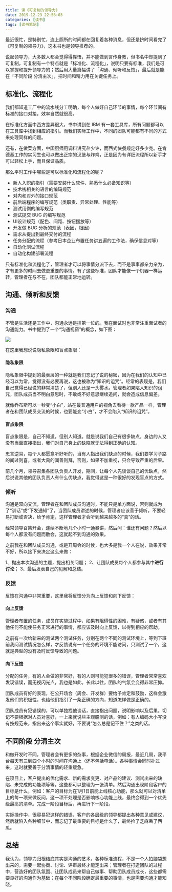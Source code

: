 ```yaml
---
title: 读《可复制的领导力》
date: 2019-12-23 22:56:03
categories: [读书]
tags: [读书笔记]
---
```


最近很忙，是特别忙，连上厕所的时间都在回复着各种消息，但还是挤时间看完了《可复制的领导力》，这本书也是领导推荐的。

<!--more-->

说起领导力，大多数人都会觉得得靠悟，并不能做到言传身教，但书名中却提到了可复制，可复制有一个特点就是「标准化、流程化」，说明只要有标准，我们是可以掌握和提升领导力的；然后用大量篇幅讲了「沟通、倾听和反馈」，最后就是能在「不同阶段 分清主次」，把时间和精力用在关键任务上。

## 标准化、流程化

我们都知道工厂中的流水线分工明确，每个人做好自己环节的事情，每个环节间有标准的接口对接，效率自然就很高。

在标准化方面中西方差异很大，书中讲到在 IBM 有一套工具库，所有问题都可以在工具库中找到相应的指引。而我们实际工作中，不同的团队可能都有不同的方式来处理同样的问题。

还有，在做菜方面，中国厨师用调料讲究盐少许，而西式快餐规定好多少克。在肯德基工作的实习生也可以做出正宗的汉堡与炸鸡，正是因为有详细流程所以新手才可以轻松上手，而且保证品质。

那么平时工作中哪些是可以标准化和流程化的呢？

* 新人入职的指引（需要安装什么软件、熟悉什么必备知识等）
* 技术栈相关的语言的编码规范
* 对内和对外的接口规范
* 前后端程序的编写规范（类职责、异常处理、性能等）
* 测试用例的编写规范
* 测试提交 BUG 的编写规范
* UI设计规范（配色、间距、按钮摆放等）
* 开发做 BUG 分析的规范（表因，根因）
* 需求从提出到最终交付的流程
* 任务分配的流程（参考日本企业布置任务讲五遍的工作法，确保信息对等）
* 自动化测试流程
* 自动化构建部署流程

只有标准化和流程化了，管理者才可以将事情分派下去，而不是事事都亲力亲为，才有更多的时间去做更重要的事情。有了这些标准，团队才能像一个机器一样运转，管理者在与不在，团队都能正常地运转。

## 沟通、倾听和反馈

### 沟通

不管是生活还是工作中，沟通永远是排第一位的。我在面试时也非常注重面试者的沟通能力。书中提到了一个“沟通视窗”的概念，如下图：

![](https://cdn.jsdelivr.net/gh/oec2003/hblog-images/img/202201280645033.jpg)

在这里我想说说隐私象限和盲点象限：

#### 隐私象限

隐私象限中提到的最表层的一种就是我们忘记了说的秘密，因为在我们的认知中已经习以为常，觉得没有必要再说，这也被称为“知识的诅咒”。经常的表现是，我们自己觉得已经说的非常清楚了，但别人还是一头雾水。管理者如果陷入知识的诅咒，团队成员当不明白意思时，不敢或不好意思继续追问，就会造成信息偏差。

就像乔布斯可以一秒变“小白”，站在最普通用户的视角去看待一款产品一样，管理者在和团队成员交流的时候，也要能变“小白”，才不会陷入“知识的诅咒”。

#### 盲点象限

盲点象限是，自己不知道，但别人知道。就是说我们自己有很多缺点，身边的人又没有当面直接指出，我们对自己身上的缺陷就无法得到正确的认知。

忠言逆耳，每个人都愿意听好听的，当有人指出我们缺点的时候，我们要学习子路的闻过则喜，或者大禹的闻善则拜，否则，如果不加重视，只会导致严重的后果。

前几个月，领导召集各团队负责人开发，期间，让每个人先谈谈自己的优缺点，然后说说其他的团队负责人有什么优缺点，我觉得这是一种很好的发现盲点的方式。

### 倾听

沟通是双向交流，管理者在和团队成员沟通时，不能只是单方面说，否则就成为了“训话”或“下发通知”了，当团队成员讲述的时候，管理者应该善于倾听，不要轻易打断或否决，给予肯定，这样管理者才会听到越来越多的“真”的话。

经常领导召集开会，连续不断地几个小时一通暴讲，然后问：谁还有问题？然后以每个人都没有问题而散会，这就起不到沟通的效果。

之前我在和团队成员沟通，或是开周会的时候，也大多是我一个人在说，效果非常不好，所以接下来决定这么来做：

1、抛出本次沟通的主题，提出相关问题；
2、让团队成员每个人都参与其中**进行讨论**；
3、最后发表自己的见解和总结。

### 反馈

反馈在沟通中非常重要，这里我将反馈分为向上反馈和向下反馈：

#### 向上反馈

管理者布置的任务，成员在实施过程中，如果有阻碍性的困难，有疑惑，或者有其他任何不能使任务正常进行的事情，都应该及时向上反馈，以得到相应的帮助。

之前有一次给新来的测试两个测试任务，分别在两个不同的测试环境上，等到下班前我问测试情况怎么样，才反馈说有一个任务的环境不能访问，只测试了一个，这就是典型的没有及时反馈导致的问题。

#### 向下反馈

分配的任务，有的人会做的非常好，有的人则可能犯很多的错误，管理者常常喜欢发现错误，而无视闪光点，我也是如此。长此以往，团队的气氛会变得非常压抑。

团队成员有好的表现，在公开场合（周会、开发群）要给予肯定和鼓励，这样会激发他们的积极性，也给他们指引了一条正确的方向，知道怎样做是正确的。

团队成员有犯错误的，可以单独找他谈话，直接指出问题，说明影响以及后果。切记不要根据对人员对喜好，一上来就说些主观臆测的话，例如：有人编码大小写没有按规范来，指出来这个事实就好，不要说“怎么总是记不住？”之类的话。

## 不同阶段 分清主次

和做开发时不同，管理者会有更多的杂事，根据企业微信的周报，最近几周，我平台每天有三到四个小时的时间在沟通上（还不包括电话）。各种事情会同时扑过来，这时就要善于分清事情的轻重缓急。

在项目上，客户提出的优化需求、新的需求变更、对产品的建议、测试出来的缺陷、未完成的功能项等等，这些都可以整理为一张清单。然后沟通出现阶段客户的目标是什么，例如：客户的目标为在1月1日前能上线核心功能，那么就可以对清单上的每一项来做反问，这一项不处理是否影响核心功能上线，最终会得到一个优先级最高的清单。完成一阶段目标后，再进行下一阶段。

实际操作中，很容易犯这样的错误，客户的各层级的领导都提出各种意见或建议，然后就陷入各种细节中，而忘记了最重要的目标是什么了，最终捡了芝麻丢了西瓜。

## 总结

我认为，领导力归根结底其实是沟通的艺术，各种标准流程，不是一个人拍脑袋想出来的，需要一起协商、讨论、评审最终才能定出来；管理者在打造团队的过程中，营造好的团队氛围、让团队成员来帮自己做事、帮助团队成员成长，这些都需要良好的沟通作为基础；在每个不同阶段确定最重要的事情，也是需要沟通才能知晓。

